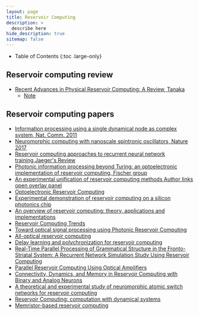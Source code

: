 ```yaml
---
layout: page
title: Reservoir Computing
description: >
  describe here
hide_description: true
sitemap: false
---
```


- Table of Contents
{:toc .large-only}

## Reservoir computing review
- [Recent Advances in Physical Reservoir Computing: A Review, Tanaka](https://arxiv.org/abs/1808.04962)
  - [Note](/blog/scitech/2019-01-01-Reservoir_Tanaka)

## Reservoir computing papers
- [Information processing using a single dynamical node as complex system, Nat. Comm. 2011](https://www.nature.com/articles/ncomms1476)
- [Neuromorphic computing with nanoscale spintronic oscillators, Nature 2017](https://www.nature.com/articles/nature23011)
- [Reservoir computing approaches to recurrent neural network training,Jaeger's Review](https://www.sciencedirect.com/science/article/pii/S1574013709000173)
- [Photonic information processing beyond Turing: an optoelectronic implementation of reservoir computing, Fischer group](https://www.osapublishing.org/oe/abstract.cfm?uri=oe-20-3-3241)
- [An experimental unification of reservoir computing methods
Author links open overlay panel](https://www.sciencedirect.com/science/article/pii/S089360800700038X)
- [Optoelectronic Reservoir Computing](https://www.nature.com/articles/srep00287)
- [Experimental demonstration of reservoir computing on a silicon photonics chip](https://www.nature.com/articles/ncomms4541)
- [An overview of reservoir computing: theory,
applications and implementations](https://biblio.ugent.be/publication/416607/file/447949)
- [Reservoir Computing Trends](https://link-springer.com/article/10.1007/s13218-012-0204-5)
- [Toward optical signal processing using Photonic Reservoir Computing](https://www.osapublishing.org/oe/abstract.cfm?uri=oe-16-15-11182)
- [All-optical reservoir computing](https://www.osapublishing.org/oe/abstract.cfm?uri=oe-20-20-22783)
- [Delay learning and polychronization for reservoir computing](https://www.sciencedirect.com/science/article/pii/S0925231208000507)
- [Real-Time Parallel Processing of Grammatical Structure in the Fronto-Striatal System: A Recurrent Network Simulation Study Using Reservoir Computing](https://journals.plos.org/plosone/article?id=10.1371/journal.pone.0052946)
- [Parallel Reservoir Computing Using Optical Amplifiers](https://ieeexplore.ieee.org/abstract/document/5966352)
- [Connectivity, Dynamics, and Memory in Reservoir Computing with Binary and Analog Neurons](https://www.mitpressjournals.org/doi/abs/10.1162/neco.2009.01-09-947)
- [A theoretical and experimental study of neuromorphic atomic switch networks for reservoir computing](http://iopscience.iop.org/article/10.1088/0957-4484/24/38/384004/meta)
- [Reservoir Computing: computation with dynamical systems](https://biblio.ugent.be/publication/779431)
- [Memristor-based reservoir computing](https://dl.acm.org/citation.cfm?id=2765531)